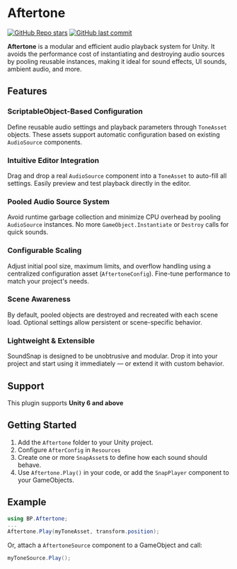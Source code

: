 # Aftertone

[![GitHub Repo stars](https://img.shields.io/github/stars/BluePixelDev/soundsnap?style=flat-square)](https://github.com/BluePixelDev/aftertone/stargazers)
[![GitHub last commit](https://img.shields.io/github/last-commit/BluePixelDev/soundsnap?style=flat-square)](https://github.com/BluePixelDev/aftertone/commits/main)

**Aftertone** is a modular and efficient audio playback system for Unity. It avoids the performance cost of instantiating and destroying audio sources by pooling reusable instances, making it ideal for sound effects, UI sounds, ambient audio, and more.

## Features
### ScriptableObject-Based Configuration
Define reusable audio settings and playback parameters through `ToneAsset` objects. These assets support automatic configuration based on existing `AudioSource` components.

### Intuitive Editor Integration
Drag and drop a real `AudioSource` component into a `ToneAsset` to auto-fill all settings. Easily preview and test playback directly in the editor.

### Pooled Audio Source System
Avoid runtime garbage collection and minimize CPU overhead by pooling `AudioSource` instances. No more `GameObject.Instantiate` or `Destroy` calls for quick sounds.

### Configurable Scaling
Adjust initial pool size, maximum limits, and overflow handling using a centralized configuration asset (`AftertoneConfig`). Fine-tune performance to match your project's needs.

### Scene Awareness
By default, pooled objects are destroyed and recreated with each scene load. Optional settings allow persistent or scene-specific behavior.

### Lightweight & Extensible
SoundSnap is designed to be unobtrusive and modular. Drop it into your project and start using it immediately — or extend it with custom behavior.

## Support
This plugin supports **Unity 6 and above**

## Getting Started
1. Add the `Aftertone` folder to your Unity project.
2. Configure `AfterConfig` in `Resources`
3. Create one or more `SnapAsset`s to define how each sound should behave.
4. Use `Aftertone.Play()` in your code, or add the `SnapPlayer` component to your GameObjects.

## Example
```csharp
using BP.Aftertone;
...
Aftertone.Play(myToneAsset, transform.position);
```

Or, attach a `AftertoneSource` component to a GameObject and call:

```csharp
myToneSource.Play();
```
